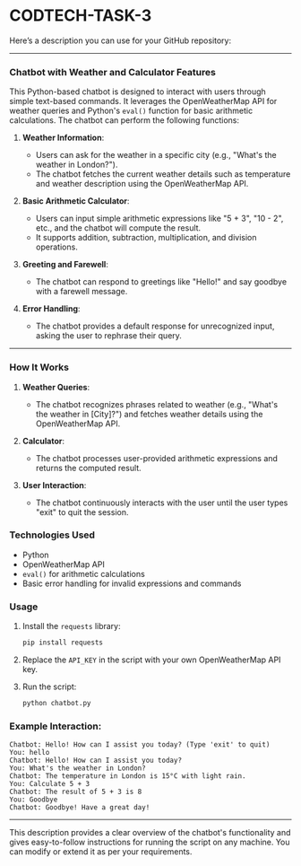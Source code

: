 # CODTECH-TASK-3
Here’s a description you can use for your GitHub repository:

---

### **Chatbot with Weather and Calculator Features**

This Python-based chatbot is designed to interact with users through simple text-based commands. It leverages the OpenWeatherMap API for weather queries and Python's `eval()` function for basic arithmetic calculations. The chatbot can perform the following functions:

1. **Weather Information**:
   - Users can ask for the weather in a specific city (e.g., "What's the weather in London?").
   - The chatbot fetches the current weather details such as temperature and weather description using the OpenWeatherMap API.
   
2. **Basic Arithmetic Calculator**:
   - Users can input simple arithmetic expressions like "5 + 3", "10 - 2", etc., and the chatbot will compute the result.
   - It supports addition, subtraction, multiplication, and division operations.

3. **Greeting and Farewell**:
   - The chatbot can respond to greetings like "Hello!" and say goodbye with a farewell message.

4. **Error Handling**:
   - The chatbot provides a default response for unrecognized input, asking the user to rephrase their query.

---

### **How It Works**

1. **Weather Queries**:
   - The chatbot recognizes phrases related to weather (e.g., "What's the weather in [City]?") and fetches weather details using the OpenWeatherMap API.

2. **Calculator**:
   - The chatbot processes user-provided arithmetic expressions and returns the computed result.

3. **User Interaction**:
   - The chatbot continuously interacts with the user until the user types "exit" to quit the session.

### **Technologies Used**
- Python
- OpenWeatherMap API
- `eval()` for arithmetic calculations
- Basic error handling for invalid expressions and commands

### **Usage**
1. Install the `requests` library:
   ```bash
   pip install requests
   ```

2. Replace the `API_KEY` in the script with your own OpenWeatherMap API key.

3. Run the script:
   ```bash
   python chatbot.py
   ```

### **Example Interaction**:
```
Chatbot: Hello! How can I assist you today? (Type 'exit' to quit)
You: hello
Chatbot: Hello! How can I assist you today?
You: What's the weather in London?
Chatbot: The temperature in London is 15°C with light rain.
You: Calculate 5 + 3
Chatbot: The result of 5 + 3 is 8
You: Goodbye
Chatbot: Goodbye! Have a great day!
```

---

This description provides a clear overview of the chatbot's functionality and gives easy-to-follow instructions for running the script on any machine. You can modify or extend it as per your requirements.
